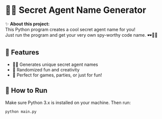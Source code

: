 # 🕵️‍♂️ Secret Agent Name Generator

✨ **About this project:**  
This Python program creates a cool secret agent name for you!  
Just run the program and get your very own spy-worthy code name. 🕶️🕵️‍♀️



## 🌟 Features

- 🕵️‍♂️ Generates unique secret agent names  
- 🎲 Randomized fun and creativity  
- 🎉 Perfect for games, parties, or just for fun!



## 🚀 How to Run

Make sure Python 3.x is installed on your machine. Then run:

```bash
python main.py

